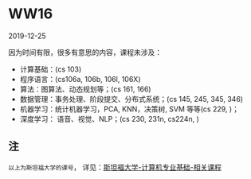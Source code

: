 # WW16

2019-12-25

因为时间有限，很多有意思的内容，课程未涉及：

- 计算基础：(cs 103)
- 程序语言：(cs106a, 106b, 106l, 106X)
- 算法：图算法、动态规划等；(cs 161, 166)
- 数据管理：事务处理、阶段提交、分布式系统；(cs 145, 245, 345, 346)
- 机器学习：统计机器学习，PCA, KNN，决策树, SVM 等等(cs 229, )；
- 深度学习： 语音、视觉、NLP；(cs 230, 231n,  cs224n,  )

## 注
```以上为斯坦福大学的课号```， 详见：[斯坦福大学-计算机专业基础-相关课程](https://github.com/saturn-lab/BDMI-2019A/wiki/斯坦福大学-计算机专业基础-相关课程)
